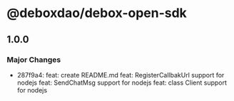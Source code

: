 # @deboxdao/debox-open-sdk

## 1.0.0

### Major Changes

- 287f9a4: feat: create README.md
  feat: RegisterCallbakUrl support for nodejs
  feat: SendChatMsg support for nodejs
  feat: class Client support for nodejs
